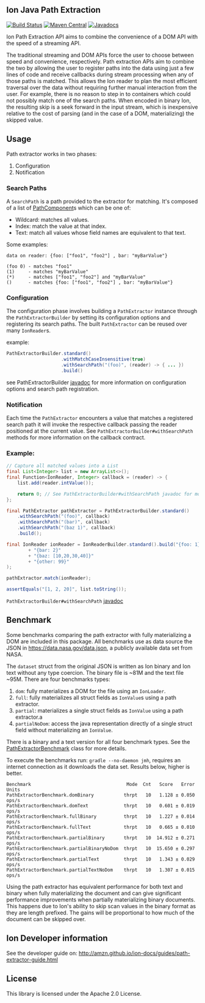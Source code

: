 ## Ion Java Path Extraction

[![Build Status](https://travis-ci.org/amzn/ion-java-path-extraction.svg?branch=master)](https://travis-ci.org/amzn/ion-java-path-extraction)
[![Maven Central](https://maven-badges.herokuapp.com/maven-central/software.amazon.ion/ion-java-path-extraction/badge.svg)](https://maven-badges.herokuapp.com/maven-central/software.amazon.ion/ion-java-path-extraction)
[![Javadocs](https://www.javadoc.io/badge/software.amazon.ion/ion-java-path-extraction.svg)](https://www.javadoc.io/doc/software.amazon.ion/ion-java-path-extraction)

Ion Path Extraction API aims to combine the convenience of a DOM API with the speed of a streaming API.

The traditional streaming and DOM APIs force the user to choose between speed and convenience, respectively.
Path extraction APIs aim to combine the two by allowing the user to register paths into the data using just a
few lines of code and receive callbacks during stream processing when any of those paths is matched. This allows
the Ion reader to plan the most efficient traversal over the data without requiring further manual interaction
from the user. For example, there is no reason to step in to containers which could not possibly match one of
the search paths. When encoded in binary Ion, the resulting skip is a seek forward in the input stream, which
is inexpensive relative to the cost of parsing (and in the case of a DOM, materializing) the skipped value.

## Usage
Path extractor works in two phases:
1. Configuration
2. Notification

### Search Paths
A `SearchPath` is a path provided to the extractor for matching. It's composed of a list of [PathComponent](https://static.javadoc.io/software.amazon.ion/ion-java-path-extraction/1.0.1/software/amazon/ionpathextraction/pathcomponents/PathComponent.html)s
which can be one of:
* Wildcard: matches all values.
* Index: match the value at that index.
* Text: match all values whose field names are equivalent to that text.

Some examples:
```
data on reader: {foo: ["foo1", "foo2"] , bar: "myBarValue"}

(foo 0) - matches "foo1"
(1)     - matches "myBarValue"
(*)     - matches ["foo1", "foo2"] and "myBarValue"
()      - matches {foo: ["foo1", "foo2"] , bar: "myBarValue"}
```

### Configuration
The configuration phase involves building a `PathExtractor` instance through the `PathExtractorBuilder` by setting its
configuration options and registering its search paths. The built `PathExtractor` can be reused over many `IonReader`s.

example:

```java
PathExtractorBuilder.standard()
                    .withMatchCaseInsensitive(true)
                    .withSearchPath("(foo)", (reader) -> { ... })
                    .build()
```

see PathExtractorBuilder [javadoc](https://static.javadoc.io/software.amazon.ion/ion-java-path-extraction/1.0.1/software/amazon/ionpathextraction/PathExtractorBuilder.html) for more information on configuration options and search path registration.

### Notification
Each time the `PathExtractor` encounters a value that matches a registered search path it will invoke the respective
callback passing the reader positioned at the current value. See `PathExtractorBuilder#withSearchPath` methods for more
information on the callback contract.

### Example:

```java
// Capture all matched values into a List
final List<Integer> list = new ArrayList<>();
final Function<IonReader, Integer> callback = (reader) -> {
    list.add(reader.intValue());

    return 0; // See PathExtractorBuilder#withSearchPath javadoc for more details on the callback contract
};

final PathExtractor pathExtractor = PathExtractorBuilder.standard()
    .withSearchPath("(foo)", callback)
    .withSearchPath("(bar)", callback)
    .withSearchPath("(baz 1)", callback)
    .build();

final IonReader ionReader = IonReaderBuilder.standard().build("{foo: 1}"
        + "{bar: 2}"
        + "{baz: [10,20,30,40]}"
        + "{other: 99}"
);

pathExtractor.match(ionReader);

assertEquals("[1, 2, 20]", list.toString());
```

`PathExtractorBuilder#withSearchPath` [javadoc](https://static.javadoc.io/software.amazon.ion/ion-java-path-extraction/1.0.1/software/amazon/ionpathextraction/PathExtractorBuilder.html#withSearchPath-java.lang.String-java.util.function.Function-)

## Benchmark

Some benchmarks comparing the path extractor with fully materializing a DOM are included in this package. All benchmarks
use as data source the JSON in https://data.nasa.gov/data.json, a publicly available data set from NASA.

The `dataset` struct from the original JSON is written as Ion binary and Ion text without any type coercion. The
binary file is ~81M and the text file ~95M. There are four benchmarks types:
1. `dom`: fully materializes a DOM for the file using an `IonLoader`.
1. `full`: fully materializes all struct fields as `IonValue`s using a path extractor.
1. `partial`: materializes a single struct fields as `IonValue` using a path extractor.a
1. `partialNoDom`: access the java representation directly of a single struct field without materializing an `IonValue`.

There is a binary and a text version for all four benchmark types. See the [PathExtractorBenchmark](https://github.com/amzn/ion-java-path-extraction/blob/master/src/jmh/java/software/amazon/ionpathextraction/benchmarks/PathExtractorBenchmark.java) class for
more details.

To execute the benchmarks run: `gradle --no-daemon jmh`, requires an internet connection as it downloads the data set.
Results below, higher is better.

```
Benchmark                                   Mode  Cnt   Score   Error  Units
PathExtractorBenchmark.domBinary           thrpt   10   1.128 ± 0.050  ops/s
PathExtractorBenchmark.domText             thrpt   10   0.601 ± 0.019  ops/s
PathExtractorBenchmark.fullBinary          thrpt   10   1.227 ± 0.014  ops/s
PathExtractorBenchmark.fullText            thrpt   10   0.665 ± 0.010  ops/s
PathExtractorBenchmark.partialBinary       thrpt   10  14.912 ± 0.271  ops/s
PathExtractorBenchmark.partialBinaryNoDom  thrpt   10  15.650 ± 0.297  ops/s
PathExtractorBenchmark.partialText         thrpt   10   1.343 ± 0.029  ops/s
PathExtractorBenchmark.partialTextNoDom    thrpt   10   1.307 ± 0.015  ops/s
```

Using the path extractor has equivalent performance for both text and binary when fully materializing the document and
can give significant performance improvements when partially materializing binary documents. This happens due to Ion's
ability to skip scan values in the binary format as they are length prefixed. The gains will be proportional to how
much of the document can be skipped over.

## Ion Developer information
See the developer guide on: http://amzn.github.io/ion-docs/guides/path-extractor-guide.html

## License
This library is licensed under the Apache 2.0 License.
